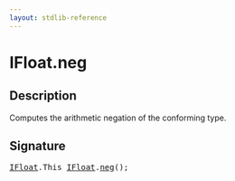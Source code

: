 ```yaml
---
layout: stdlib-reference
---
```


# IFloat\.neg

## Description

Computes the arithmetic negation of the conforming type.




## Signature 

<pre>
<a href="../interfaces/ifloat-01/index.html" class="code_type">IFloat</a>.<span class="code_keyword">This</span> <a href="../interfaces/ifloat-01/index.html" class="code_type">IFloat</a>.<a href="neg.html">neg</a>();

</pre>

